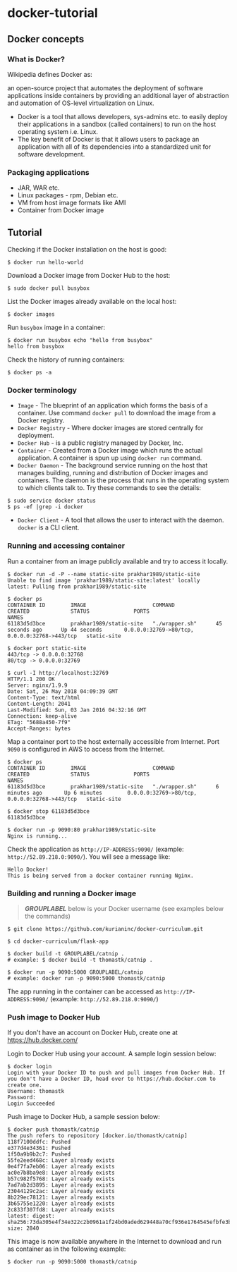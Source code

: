 # docker-tutorial

## Docker concepts

### What is Docker?
Wikipedia defines Docker as:

an open-source project that automates the deployment of software applications inside containers by providing an additional layer of abstraction and automation of OS-level virtualization on Linux.

- Docker is a tool that allows developers, sys-admins etc. to easily deploy their applications in a sandbox (called containers) to run on the host operating system i.e. Linux.
- The key benefit of Docker is that it allows users to package an application with all of its dependencies into a standardized unit for software development.

### Packaging applications

- JAR, WAR etc.
- Linux packages - rpm, Debian etc.
- VM from host image formats like AMI
- Container from Docker image

## Tutorial

Checking if the Docker installation on the host is good:
```
$ docker run hello-world
```

Download a Docker image from Docker Hub to the host:
```
$ sudo docker pull busybox
```

List the Docker images already available on the local host:
```
$ docker images
```

Run `busybox` image in a container:
```
$ docker run busybox echo "hello from busybox"
hello from busybox
```

Check the history of running containers:
```
$ docker ps -a
```

### Docker terminology
- `Image` - The blueprint of an application which forms the basis of a container. Use command `docker pull` to download the  image from a Docker registry.
- `Docker Registry` - Where docker images are stored centrally for deployment.
- `Docker Hub` - is a public registry managed by Docker, Inc.
- `Container` - Created from a Docker image which runs the actual application. A container is spun up using `docker run` command.
- `Docker Daemon` - The background service running on the host that manages building, running and distribution of Docker images and containers. The daemon is the process that runs in the operating system to which clients talk to.
Try these commands to see the details:
```
$ sudo service docker status
$ ps -ef |grep -i docker
```
- `Docker Client` - A tool that allows the user to interact with the daemon. `docker` is a CLI client.

### Running and accessing container

Run a container from an image publicly available and try to access it locally.

```
$ docker run -d -P --name static-site prakhar1989/static-site
Unable to find image 'prakhar1989/static-site:latest' locally
latest: Pulling from prakhar1989/static-site

$ docker ps
CONTAINER ID        IMAGE                     COMMAND             CREATED             STATUS              PORTS                                           NAMES
61183d5d3bce        prakhar1989/static-site   "./wrapper.sh"      45 seconds ago      Up 44 seconds       0.0.0.0:32769->80/tcp, 0.0.0.0:32768->443/tcp   static-site

$ docker port static-site
443/tcp -> 0.0.0.0:32768
80/tcp -> 0.0.0.0:32769

$ curl -I http://localhost:32769
HTTP/1.1 200 OK
Server: nginx/1.9.9
Date: Sat, 26 May 2018 04:09:39 GMT
Content-Type: text/html
Content-Length: 2041
Last-Modified: Sun, 03 Jan 2016 04:32:16 GMT
Connection: keep-alive
ETag: "5688a450-7f9"
Accept-Ranges: bytes
```

Map a container port to the host externally accessible from Internet. Port `9090` is configured in AWS to access from the Internet.
```
$ docker ps
CONTAINER ID        IMAGE                     COMMAND             CREATED             STATUS              PORTS                                           NAMES
61183d5d3bce        prakhar1989/static-site   "./wrapper.sh"      6 minutes ago       Up 6 minutes        0.0.0.0:32769->80/tcp, 0.0.0.0:32768->443/tcp   static-site

$ docker stop 61183d5d3bce
61183d5d3bce

$ docker run -p 9090:80 prakhar1989/static-site
Nginx is running...
```

Check the application as `http://IP-ADDRESS:9090/` (example: `http://52.89.218.0:9090/`). You will see a message like:
```
Hello Docker!
This is being served from a docker container running Nginx.
```

### Building and running a Docker image
> ***GROUPLABEL*** below is your Docker username (see examples below the commands)
```
$ git clone https://github.com/kurianinc/docker-curriculum.git

$ cd docker-curriculum/flask-app

$ docker build -t GROUPLABEL/catnip .
# example: $ docker build -t thomastk/catnip .

$ docker run -p 9090:5000 GROUPLABEL/catnip
# example: docker run -p 9090:5000 thomastk/catnip
```

The app running in the container can be accessed as `http://IP-ADDRESS:9090/` (example: `http://52.89.218.0:9090/`)

### Push image to Docker Hub

If you don't have an account on Docker Hub, create one at https://hub.docker.com/

Login to Docker Hub using your account. A sample login session below:
```
$ docker login
Login with your Docker ID to push and pull images from Docker Hub. If you don't have a Docker ID, head over to https://hub.docker.com to create one.
Username: thomastk
Password:
Login Succeeded
```

Push image to Docker Hub, a sample session below:
```
$ docker push thomastk/catnip
The push refers to repository [docker.io/thomastk/catnip]
118f7100ddfc: Pushed
e377d4e34361: Pushed
1f50a9b9b2c7: Pushed
55fe2eed468c: Layer already exists
0e4f7fa7eb06: Layer already exists
ac0e7b8ba9e8: Layer already exists
b57c982f5768: Layer already exists
7ad7ab2d3895: Layer already exists
23044129c2ac: Layer already exists
8b229ec78121: Layer already exists
3b65755e1220: Layer already exists
2c833f307fd8: Layer already exists
latest: digest: sha256:73da305e4f34e322c2b0961a1f24bd0aded629448a70cf936e1764545efbfe3b size: 2840
```

This image is now available anywhere in the Internet to download and run as container as in the following example:
```
$ docker run -p 9090:5000 thomastk/catnip
```
